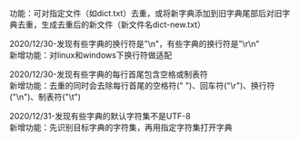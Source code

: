 功能：可对指定文件（如dict.txt）去重，或将新字典添加到旧字典尾部后对旧字典去重，生成去重后的新文件（新文件名dict-new.txt）

2020/12/30-发现有些字典的换行符是"\n"，有些字典的换行符是"\r\n"  
新增功能：对linux和windows下换行符做适配

2020/12/30-发现有些字典的每行首尾包含空格或制表符  
新增功能：去重的同时会去除每行首尾的空格符(" ")、回车符("\r")、换行符("\n")、制表符("\t")

2020/12/31-发现有些字典的默认字符集不是UTF-8  
新增功能：先识别目标字典的字符集，再用指定字符集打开字典
